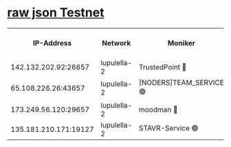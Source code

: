 [raw json Testnet](https://rpc-check.jaclalt.stavr.tech/jaclalt/rpc-jaclalt-result.json)
=

<table><tr><th>IP-Address</th><th>Network</th><th>Moniker</th><th>Latest Block Height</th><th>Earliest Block Height</th><th>Catching Up</th><th>Tx Index</th><th>Voting Power</th><th>Scan Time</th></tr><tr><td>142.132.202.92:26857</td><td>lupulella-2</td><td>TrustedPoint 🔴</td><td>6729785</td><td>6282001</td><td>False</td><td>off</td><td>5</td><td>2024-02-18T20:39:56.933940359UTC</td></tr><tr><td>65.108.226.26:43657</td><td>lupulella-2</td><td>[NODERS]TEAM_SERVICE 🟢</td><td>6729785</td><td>6282001</td><td>False</td><td>on</td><td>0</td><td>2024-02-18T20:39:57.295346322UTC</td></tr><tr><td>173.249.56.120:29657</td><td>lupulella-2</td><td>moodman 🔴</td><td>6729785</td><td>6629785</td><td>False</td><td>off</td><td>940134</td><td>2024-02-18T20:39:56.685876288UTC</td></tr><tr><td>135.181.210.171:19127</td><td>lupulella-2</td><td>STAVR-Service 🟢</td><td>6729784</td><td>6728001</td><td>False</td><td>on</td><td>0</td><td>2024-02-18T20:39:50.137827520UTC</td></tr></table>
